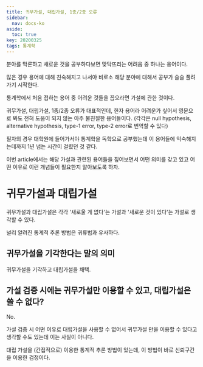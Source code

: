 ```yaml
---
title: 귀무가설, 대립가설, 1종/2종 오류
sidebar:
  nav: docs-ko
aside:
  toc: true
key: 20200325
tags: 통계학
---
```


분야를 막론하고 새로운 것을 공부하다보면 맞닥뜨리는 어려움 중 하나는 용어이다.

많은 경우 용어에 대해 친숙해지고 나서야 비로소 해당 분야에 대해서 공부가 슬슬 풀려가기 시작한다.

통계학에서 처음 접하는 용어 중 어려운 것들을 꼽으라면 가설에 관한 것이다.

귀무가설, 대립가설, 1종/2종 오류가 대표적인데, 한자 용어라 어려운가 싶어서 영문으로 봐도 전혀 도움이 되지 않는 아주 불친절한 용어들이다. (각각은 null hypothesis, alternative hypothesis, type-1 error, type-2 error로 번역할 수 있다)

필자의 경우 대학원에 들어가서야 통계학을 독학으로 공부했는데 이 용어들에 익숙해지는데까지 1년 넘는 시간이 걸렸던 것 같다.

이번 article에서는 해당 가설과 관련된 용어들을 짚어보면서 어떤 의미를 갖고 있고 어떤 이유로 이런 개념들이 필요한지 알아보도록 하자.

# 귀무가설과 대립가설

귀무가설과 대립가설은 각각 '새로울 게 없다'는 가설과 '새로운 것이 있다'는 가설로 생각할 수 있다.

널리 알려진 통계적 추론 방법은 귀류법과 유사하다.



## 귀무가설을 기각한다는 말의 의미

귀무가설을 기각하고 대립가설을 채택.

## 가설 검증 시에는 귀무가설만 이용할 수 있고, 대립가설은 쓸 수 없다?

No.

가설 검증 시 어떤 이유로 대립가설을 사용할 수 없어서 귀무가설 만을 이용할 수 있다고 생각할 수도 있는데 이는 사실이 아니다.

대립 가설을 (간접적으로) 이용한 통계적 추론 방법이 있는데, 이 방법이 바로 신뢰구간을 이용한 검정이다.


